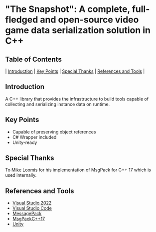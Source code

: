 # "The Snapshot": A complete, full-fledged and open-source video game data serialization solution in C++

## Table of Contents

| [Introduction](#introduction) | [Key Points](#key-points) | [Special Thanks](#special-thanks) | [References and Tools](#references-and-tools) |

## Introduction

A C++ library that provides the infrastructure to build tools capable of collecting and serializing instance data on runtime.

## Key Points

- Capable of preserving object references
- C# Wrapper included
- Unity-ready


## Special Thanks

To [Mike Loomis](https://github.com/mikeloomisgg) for his implementation of MsgPack for C++ 17 which is used internally.

## References and Tools

- [Visual Studio 2022](https://visualstudio.microsoft.com/vs/)
- [Visual Studio Code](https://code.visualstudio.com/)
- [MessagePack](https://msgpack.org/index.html)
- [MsgPackC++17](https://github.com/mikeloomisgg/cppack/tree/feature/nvp_packing)
- [Unity](https://unity.com/)
